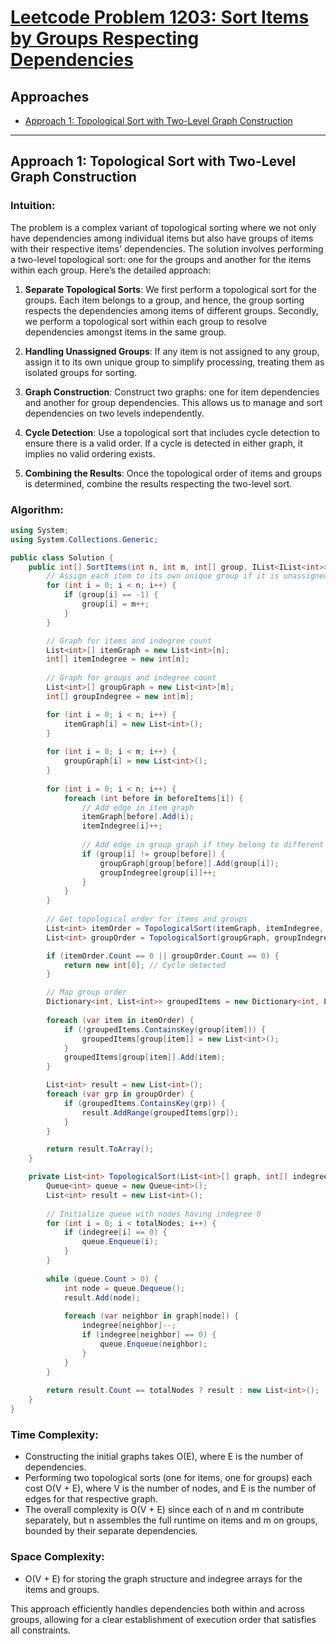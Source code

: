 # [Leetcode Problem 1203: Sort Items by Groups Respecting Dependencies](https://leetcode.com/problems/sort-items-by-groups-respecting-dependencies/)

## Approaches
- [Approach 1: Topological Sort with Two-Level Graph Construction](#approach-1-topological-sort-with-two-level-graph-construction)

---

## Approach 1: Topological Sort with Two-Level Graph Construction

### Intuition:
The problem is a complex variant of topological sorting where we not only have dependencies among individual items but also have groups of items with their respective items' dependencies. The solution involves performing a two-level topological sort: one for the groups and another for the items within each group. Here’s the detailed approach:

1. **Separate Topological Sorts**: We first perform a topological sort for the groups. Each item belongs to a group, and hence, the group sorting respects the dependencies among items of different groups. Secondly, we perform a topological sort within each group to resolve dependencies amongst items in the same group.
  
2. **Handling Unassigned Groups**: If any item is not assigned to any group, assign it to its own unique group to simplify processing, treating them as isolated groups for sorting.
  
3. **Graph Construction**: Construct two graphs: one for item dependencies and another for group dependencies. This allows us to manage and sort dependencies on two levels independently.
  
4. **Cycle Detection**: Use a topological sort that includes cycle detection to ensure there is a valid order. If a cycle is detected in either graph, it implies no valid ordering exists.

5. **Combining the Results**: Once the topological order of items and groups is determined, combine the results respecting the two-level sort.

### Algorithm:

```csharp
using System;
using System.Collections.Generic;

public class Solution {
    public int[] SortItems(int n, int m, int[] group, IList<IList<int>> beforeItems) {
        // Assign each item to its own unique group if it is unassigned
        for (int i = 0; i < n; i++) {
            if (group[i] == -1) {
                group[i] = m++;
            }
        }

        // Graph for items and indegree count
        List<int>[] itemGraph = new List<int>[n];
        int[] itemIndegree = new int[n];
        
        // Graph for groups and indegree count
        List<int>[] groupGraph = new List<int>[m];
        int[] groupIndegree = new int[m];

        for (int i = 0; i < n; i++) {
            itemGraph[i] = new List<int>();
        }
        
        for (int i = 0; i < m; i++) {
            groupGraph[i] = new List<int>();
        }
        
        for (int i = 0; i < n; i++) {
            foreach (int before in beforeItems[i]) {
                // Add edge in item graph
                itemGraph[before].Add(i);
                itemIndegree[i]++;
                
                // Add edge in group graph if they belong to different groups
                if (group[i] != group[before]) {
                    groupGraph[group[before]].Add(group[i]);
                    groupIndegree[group[i]]++;
                }
            }
        }
        
        // Get topological order for items and groups
        List<int> itemOrder = TopologicalSort(itemGraph, itemIndegree, n);
        List<int> groupOrder = TopologicalSort(groupGraph, groupIndegree, m);

        if (itemOrder.Count == 0 || groupOrder.Count == 0) {
            return new int[0]; // Cycle detected
        }

        // Map group order
        Dictionary<int, List<int>> groupedItems = new Dictionary<int, List<int>>();
        
        foreach (var item in itemOrder) {
            if (!groupedItems.ContainsKey(group[item])) {
                groupedItems[group[item]] = new List<int>();
            }
            groupedItems[group[item]].Add(item);
        }

        List<int> result = new List<int>();
        foreach (var grp in groupOrder) {
            if (groupedItems.ContainsKey(grp)) {
                result.AddRange(groupedItems[grp]);
            }
        }

        return result.ToArray();
    }

    private List<int> TopologicalSort(List<int>[] graph, int[] indegree, int totalNodes) {
        Queue<int> queue = new Queue<int>();
        List<int> result = new List<int>();
        
        // Initialize queue with nodes having indegree 0
        for (int i = 0; i < totalNodes; i++) {
            if (indegree[i] == 0) {
                queue.Enqueue(i);
            }
        }
        
        while (queue.Count > 0) {
            int node = queue.Dequeue();
            result.Add(node);
            
            foreach (var neighbor in graph[node]) {
                indegree[neighbor]--;
                if (indegree[neighbor] == 0) {
                    queue.Enqueue(neighbor);
                }
            }
        }
        
        return result.Count == totalNodes ? result : new List<int>();
    }
}
```

### Time Complexity:
- Constructing the initial graphs takes O(E), where E is the number of dependencies.
- Performing two topological sorts (one for items, one for groups) each cost O(V + E), where V is the number of nodes, and E is the number of edges for that respective graph.
- The overall complexity is O(V + E) since each of n and m contribute separately, but n assembles the full runtime on items and m on groups, bounded by their separate dependencies.

### Space Complexity:
- O(V + E) for storing the graph structure and indegree arrays for the items and groups.

This approach efficiently handles dependencies both within and across groups, allowing for a clear establishment of execution order that satisfies all constraints.

